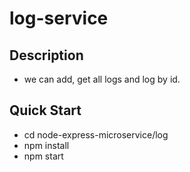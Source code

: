 # log-service

## Description
* we can add, get all logs and log by id.

## Quick Start
* cd node-express-microservice/log
* npm install
* npm start
